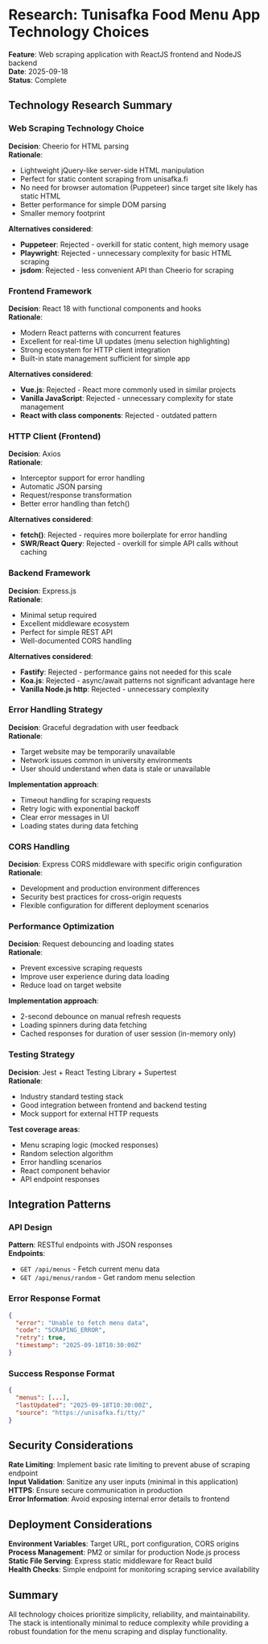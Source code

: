 # Research: Tunisafka Food Menu App Technology Choices

**Feature**: Web scraping application with ReactJS frontend and NodeJS backend  
**Date**: 2025-09-18  
**Status**: Complete

## Technology Research Summary

### Web Scraping Technology Choice

**Decision**: Cheerio for HTML parsing  
**Rationale**: 
- Lightweight jQuery-like server-side HTML manipulation
- Perfect for static content scraping from unisafka.fi
- No need for browser automation (Puppeteer) since target site likely has static HTML
- Better performance for simple DOM parsing
- Smaller memory footprint

**Alternatives considered**:
- **Puppeteer**: Rejected - overkill for static content, high memory usage
- **Playwright**: Rejected - unnecessary complexity for basic HTML scraping
- **jsdom**: Rejected - less convenient API than Cheerio for scraping

### Frontend Framework

**Decision**: React 18 with functional components and hooks  
**Rationale**:
- Modern React patterns with concurrent features
- Excellent for real-time UI updates (menu selection highlighting)
- Strong ecosystem for HTTP client integration
- Built-in state management sufficient for simple app

**Alternatives considered**:
- **Vue.js**: Rejected - React more commonly used in similar projects
- **Vanilla JavaScript**: Rejected - unnecessary complexity for state management
- **React with class components**: Rejected - outdated pattern

### HTTP Client (Frontend)

**Decision**: Axios  
**Rationale**:
- Interceptor support for error handling
- Automatic JSON parsing
- Request/response transformation
- Better error handling than fetch()

**Alternatives considered**:
- **fetch()**: Rejected - requires more boilerplate for error handling
- **SWR/React Query**: Rejected - overkill for simple API calls without caching

### Backend Framework

**Decision**: Express.js  
**Rationale**:
- Minimal setup required
- Excellent middleware ecosystem
- Perfect for simple REST API
- Well-documented CORS handling

**Alternatives considered**:
- **Fastify**: Rejected - performance gains not needed for this scale
- **Koa.js**: Rejected - async/await patterns not significant advantage here
- **Vanilla Node.js http**: Rejected - unnecessary complexity

### Error Handling Strategy

**Decision**: Graceful degradation with user feedback  
**Rationale**:
- Target website may be temporarily unavailable
- Network issues common in university environments
- User should understand when data is stale or unavailable

**Implementation approach**:
- Timeout handling for scraping requests
- Retry logic with exponential backoff
- Clear error messages in UI
- Loading states during data fetching

### CORS Handling

**Decision**: Express CORS middleware with specific origin configuration  
**Rationale**:
- Development and production environment differences
- Security best practices for cross-origin requests
- Flexible configuration for different deployment scenarios

### Performance Optimization

**Decision**: Request debouncing and loading states  
**Rationale**:
- Prevent excessive scraping requests
- Improve user experience during data loading
- Reduce load on target website

**Implementation approach**:
- 2-second debounce on manual refresh requests
- Loading spinners during data fetching
- Cached responses for duration of user session (in-memory only)

### Testing Strategy

**Decision**: Jest + React Testing Library + Supertest  
**Rationale**:
- Industry standard testing stack
- Good integration between frontend and backend testing
- Mock support for external HTTP requests

**Test coverage areas**:
- Menu scraping logic (mocked responses)
- Random selection algorithm
- Error handling scenarios
- React component behavior
- API endpoint responses

## Integration Patterns

### API Design

**Pattern**: RESTful endpoints with JSON responses  
**Endpoints**:
- `GET /api/menus` - Fetch current menu data
- `GET /api/menus/random` - Get random menu selection

### Error Response Format

```json
{
  "error": "Unable to fetch menu data",
  "code": "SCRAPING_ERROR",
  "retry": true,
  "timestamp": "2025-09-18T10:30:00Z"
}
```

### Success Response Format

```json
{
  "menus": [...],
  "lastUpdated": "2025-09-18T10:30:00Z",
  "source": "https://unisafka.fi/tty/"
}
```

## Security Considerations

**Rate Limiting**: Implement basic rate limiting to prevent abuse of scraping endpoint  
**Input Validation**: Sanitize any user inputs (minimal in this application)  
**HTTPS**: Ensure secure communication in production  
**Error Information**: Avoid exposing internal error details to frontend

## Deployment Considerations

**Environment Variables**: Target URL, port configuration, CORS origins  
**Process Management**: PM2 or similar for production Node.js process  
**Static File Serving**: Express static middleware for React build  
**Health Checks**: Simple endpoint for monitoring scraping service availability

## Summary

All technology choices prioritize simplicity, reliability, and maintainability. The stack is intentionally minimal to reduce complexity while providing a robust foundation for the menu scraping and display functionality.
